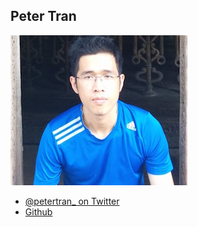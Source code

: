 Peter Tran
----------

![](photos/peter-tran.jpg)

* [@petertran_ on Twitter](https://twitter.com/petertran_)
* [Github](https://github.com/nghiatran)
